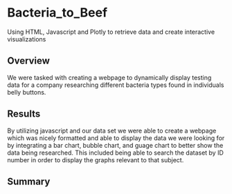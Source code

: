 # Bacteria_to_Beef
Using HTML, Javascript and Plotly to retrieve data and create interactive visualizations

## Overview
We were tasked with creating a webpage to dynamically display testing data for a company researching different bacteria types found in individuals belly buttons.

## Results
By utilizing javascript and our data set we were able to create a webpage which was nicely formatted and able to display the data we were looking for by integrating a bar chart, bubble chart, and guage chart to better show the data being researched. This included being able to search the dataset by ID number in order to display the graphs relevant to that subject.

## Summary
